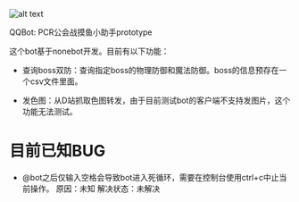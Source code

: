 ![alt text](https://i.imgur.com/9BGzi4A.jpg)

QQBot: PCR公会战摸鱼小助手prototype

这个bot基于nonebot开发。目前有以下功能：

- 查询boss双防：查询指定boss的物理防御和魔法防御。boss的信息预存在一个csv文件里面。

- 发色图：从D站抓取色图转发，由于目前测试bot的客户端不支持发图片，这个功能无法测试。

# 目前已知BUG
- @bot之后仅输入空格会导致bot进入死循环，需要在控制台使用ctrl+c中止当前操作。
原因：未知
解决状态：未解决
